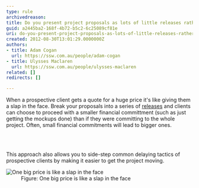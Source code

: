 ```yaml
---
type: rule
archivedreason: 
title: Do you present project proposals as lots of little releases rather than one big price?
guid: a2445ba2-168f-4b72-b5c2-6c25089cf81e
uri: do-you-present-project-proposals-as-lots-of-little-releases-rather-than-one-big-price
created: 2012-08-30T13:01:29.0000000Z
authors:
- title: Adam Cogan
  url: https://ssw.com.au/people/adam-cogan
- title: Ulysses Maclaren
  url: https://ssw.com.au/people/ulysses-maclaren
related: []
redirects: []

---
```



<p>
                When a prospective client gets a quote for a huge price it's like giving them a slap in the face.
                Break your proposals into a series of <a href="http&#58;//sharepoint.ssw.com.au/Standards/Management/RulesToBetterProjectManagement/Pages/InitialReleasePlanandBallpark.aspx">releases</a> and 
                clients can choose to proceed with a smaller financial committment (such as just getting the mockups 
                done) than if they were committing to the whole project. Often, small financial commitments will 
                lead to bigger ones.
                </p>
<br><excerpt class='endintro'></excerpt><br>
<p>
                    This approach also allows you to side-step common delaying tactics of prospective clients by making it easier to 
                    get the project moving.
                </p>
                <dl class="image">
                <dt><img src="/Management/RulesToSuccessfulSalesAndAccountManagement/PublishingImages/AccountManagement-FaceSlap.jpg" alt="One big price is like a slap in the face" />
                </dt>
                <dd>
                Figure&#58; One big price is like a slap in the face
                </dd>
                </dl>


